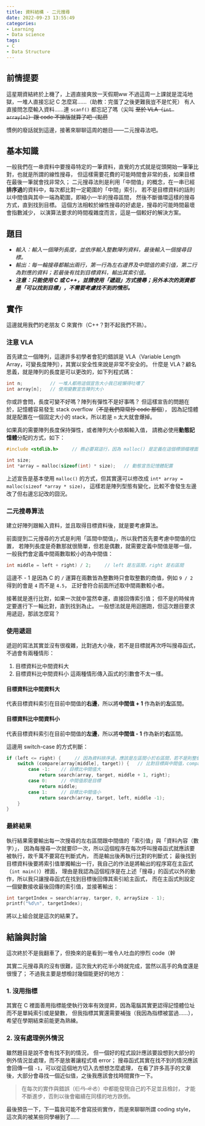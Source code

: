 ```yaml
---
title: 資料結構 - 二元搜尋
date: 2022-09-23 13:55:49
categories:
- Learning
- Data science
tags:
- C
- Data Structure
---
```

## 前情提要
這星期資結終於上機了，上週直接爽放一天假期ww
不過這周一上課就是混沌地獄，一堆人直接忘記 C 怎麼寫……（助教：完蛋了之後更難我豈不是忙死）
有人直接問怎麼輸入資料……連 `scanf()` 都忘記了嗎（尖叫
~~至於 VLA（`int array[n]`）跟 code 不排版就算了吧（點菸~~

慣例的廢話就到這邊，接著來聊聊這周的題目——二元搜尋法吧。

## 基本知識
一般我們在一串資料中要搜尋特定的一筆資料，直覺的方式就是從頭開始一筆筆比對，也就是所謂的線性搜尋，
但這樣需要花費的可能時間會非常的長，如果目標在最後一筆就會找非常久；
二元搜尋法則是利用「中間值」的概念，在一串已經**排序過**的資料中，每次都比對一定範圍的「中間」索引，
若不是目標資料的話則以中間值與其中一端為範圍，即縮小一半的搜尋區間，
然後不斷循環這樣的搜尋方式，直到找到目標。
這個方法相較於線性搜尋的好處是，搜尋的可能時間最壞會指數減少，
以演算法要求的時間複雜度而言，這是一個較好的解決方案。

## 題目
- *輸入：輸入一個陣列長度，並依序輸入整數陣列資料，最後輸入一個搜尋目標。*
- *輸出：每一輪搜尋都輸出兩行，第一行為左右邊界及中間值的索引值，第二行為對應的資料；若最後有找到目標資料，輸出其索引值。*
- ***注意：只能使用 C 或 C++，並請使用「遞迴」方式搜尋；另外本次的測資都是「可以找到目標」，不需要考慮找不到的情形。***

## 實作
這邊就用我們的老朋友 C 來實作（C++？對不起我們不熟）。

### 注意 VLA
首先建立一個陣列，這邊許多初學者會犯的錯誤是 VLA（Variable Length Array，可變長度陣列），其實以安全性來說是非常不安全的。
什麼是 VLA？顧名思義，就是陣列的長度是可以更改的，如下列程式碼：
```C
int n;          // 一堆人都用這個宣告大小我已經懶得吐嘈了
int array[n];   // 使用變數宣告陣列大小
```
你或許會問，長度可變不好嗎？陣列有彈性不是好事嗎？
但這樣宣告的問題在於，記憶體容易發生 stack overflow（~~不是我們常常抄 code 那個~~），
因為記憶體就是配置在一個固定大小的 stack，所以若是 `n` 太大就會爆掉。

如果真的需要陣列長度保持彈性，或者陣列大小依賴輸入值，
請務必使用**動態記憶體**分配的方式，如下：
```C
#include <stdlib.h>     // 務必要寫這行，因為 malloc() 是定義在這個標頭檔裡面的

int size;
int *array = malloc(sizeof(int) * size);   // 動態宣告記憶體配置
```
上述宣告是基本使用 `malloc()` 的方式，但其實還可以修改成 `int* array = malloc(sizeof *array * size)`，
這樣若是陣列型態有變化，比較不會發生左邊改了但右邊忘記改的囧況。

### 二元搜尋算法
建立好陣列跟輸入資料，並且取得目標資料後，就是要考慮算法。

前面提到二元搜尋的方式是利用「區間中間值」，所以我們首先要考慮中間值的位置，
若陣列長度是奇數那就很簡單，但若是偶數，就需要定義中間值是哪一個，
一般我們會定義中間兩數取較小的為中間值：
```C
int middle = left + right) / 2;     // left 是左區間，right 是右區間
```
這邊不 - 1 是因為 C 的 `/` 運算在兩數皆為整數時只會取整數的商值，例如 `9 / 2` 得到的會是 `4` 而不是 `4.5`，
正好會符合前面所述取中間兩數較小者。

接著就是進行比對，如果一次就中當然幸運，直接回傳索引值；
但不是的時候肯定要進行下一輪比對，直到找到為止。
一般想法就是用迴圈跑，但這次題目要求用遞迴，那該怎麼寫？

### 使用遞迴
遞迴的寫法其實並沒有很複雜，比對過大小後，若不是目標就再次呼叫搜尋函式，不過會有兩種情形：
1. 目標資料比中間資料大
2. 目標資料比中間資料小
這兩種情形傳入函式的引數會不太一樣。
#### 目標資料比中間資料大
代表目標資料索引在目前中間值的**右邊**，所以將**中間值 + 1** 作為新的**左**區間。
#### 目標資料比中間資料小
代表目標資料索引在目前中間值的**左邊**，所以將**中間值 - 1** 作為新的**右**區間。

這邊用 switch-case 的方式判斷：
```C
if (left <= right) {     // 因為資料排序過，應該是左區間小於右區間，若不是則整個函式回傳 -1
    switch (compare(array[middle], target)) {   // 比對目標與中間值，compare() 是另外宣告的比大小函式
        case -1:    // 目標比中間值大
            return search(array, target, middle + 1, right);
        case 0:     // 中間值即是目標
            return middle;
        case 1:     // 目標比中間值小
            return search(array, target, left, middle -1);
    }
}
```

### 最終結果
執行結果需要輸出每一次搜尋的左右區間跟中間值的「索引值」與「資料內容（數字）」，
因為每搜尋一次就要印一次，所以這個程序在每次呼叫搜尋函式就應該要被執行，故千萬不要寫在判斷式內，
而是輸出後再執行比對的判斷式；
最後找到目標資料後要將索引值單獨輸出一行，我自己的作法是將輸出的程序寫在主函式（`int main()`）裡面，
理由是我認為這個程序是在上述「搜尋」的函式以外的動作，所以我只讓搜尋函式在找到目標後回傳其索引給主函式，
而在主函式則設定一個變數接收最後回傳的索引值，並接著輸出：
```C
int targetIndex = search(array, targer, 0, arraySize - 1);
printf("%d\n", targetIndex);
```
將以上組合就是這次的結果了。

## 結論與討論
這次終於不是我翻車了，但換來的是看到一堆令人吐血的慘烈 code（幹

其實二元搜尋真的沒有很難，這次我大約花半小時就完成，當然以高手的角度還是很慢了；
不過我主要是想檢討幾個能更好的地方：
### 1. 沒用指標
其實在 C 裡面善用指標能使執行效率有效提昇，因為電腦其實更認得記憶體位址而不是單純索引或是變數，
但我指標其實還需要補強（我因為指標被當過……），希望在學期結束前能更為熟練。
### 2. 沒有處理例外情況
雖然題目是說不會有找不到的情況，
但一個好的程式設計應該要設想到大部分的例外情況並處理，而不是放著讓程式噴 error；
搜尋函式其實在找不到的情況應該會回傳一個 `-1`，可以從這個地方切入去想想怎麼處理，
在看了許多高手的文章後，大部分會尋找一個近似值，之後我應該會找時間實作一下。

> 在每次的實作與錯誤（~~ㄈㄢ ㄔㄜ~~）中都能發現自己的不足並且檢討，
> 才能不斷進步，否則以後會繼續在同樣的地方跌倒。

最後預告一下，下一篇我可能不會寫技術實作，而是來聊聊所謂 coding style，
這次真的被某些同學嚇到了……